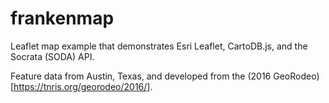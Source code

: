 # frankenmap
Leaflet map example that demonstrates Esri Leaflet, CartoDB.js, and the Socrata (SODA) API. 

Feature data from Austin, Texas, and developed from the (2016 GeoRodeo)[https://tnris.org/georodeo/2016/].
